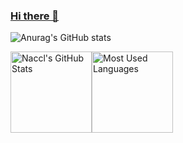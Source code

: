 ### [Hi there 👋](https://github.com/shenyedepisa#hi-there-)

![Anurag's GitHub stats](https://github-readme-stats.vercel.app/api?username=anuraghazra&show_icons=true&theme=transparent)

<img height="130px" src="https://github-readme-stats.vercel.app/api?username=shenyedepisa&hide_title=true&theme=transparent&show_icons=true&issues&include_all_commits=&count_private=&theme=&" alt="Naccl's GitHub Stats"><img height="130px" src="https://github-readme-stats.vercel.app/api/top-langs?username=shenyedepisa&hide_title=true&layout=compact&theme=graywhite" alt="Most Used Languages">
